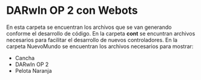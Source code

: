# DARwIn OP 2 con Webots
En esta carpeta se encuentran los archivos que se van generando conforme el desarrollo de código.
En la carpeta <strong>cont</strong> se encuntran archivos necesarios para facilitar el desarrollo de nuevos controladores.
En la carpeta NuevoMundo se encuentran los archivos necesarios para mostrar:
<ul>
  <li>Cancha</li>
  <li>DARwIn OP 2</li>
  <li>Pelota Naranja</li>
</ul>
